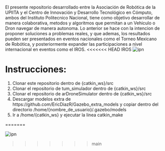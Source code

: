El presente repositorio desarrollado entre la Asociación de Robótica de la UPIITA y el Centro de Innovación y Desarrollo Tecnológico en Cómputo, ambos del Instituto Politecnico Nacional, tiene como objetivo desarrollar de manera colaborativa, metodos y algoritmos que permitan a un Vehiculo o Dron navegar de manera autonoma. 
Lo anterior se hace con la intencion de proponer soluciones a problemas reales, y que ademas, los resultados pueden ser presentados en eventos nacionales como el Torneo Mexicano de Robótica, y posteriormente expander las participaciones a nivel internacional  en eventos como el IROS.
<<<<<<< HEAD
IROS
![ipn](https://www.ipn.mx/assets/files/ccs/img/comunicados/2020/01/1920x500-3.jpg)


<h1>Instrucciones:</h1>
<ol>
<li>Clonar este repositorio dentro de {catkin_ws}/src </li>
<li>Clonar el repositorio de tum_simulador dentro de {catkin_ws}/src</li>
<li>Clonar el repositorio de arDroneSimulator dentro de {catkin_ws}/src</li>
<li>Descargar modelos extra de https://github.com/EricDiazR/Gazebo_extra_models y copiar dentro del directorio /home/{nombre_de_usuario}/.gazebo/models</li>
<li>Ir a /home/{catkin_ws} y ejecutar la linea catkin_make</li>
</ol>
=======

![ipn](https://www.ipn.mx/assets/files/ccs/img/comunicados/2020/01/1920x500-3.jpg)
>>>>>>> main
